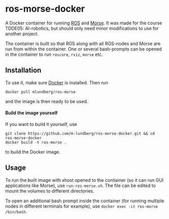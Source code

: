 # ros-morse-docker
A Docker container for running [ROS](http://www.ros.org/) and [Morse](https://morse-simulator.github.io/). It was made for the course TDDE05: AI-robotics, but should only need minor modifications to use for another project.

The container is built so that ROS along with all ROS-nodes and Morse are run from within the container. One or several bash-prompts can be opened in the container to run `roscore`, `rviz`, `morse` etc.

## Installation
To use it, make sure [Docker](https://www.docker.com/) is installed. Then run
```
docker pull mlundberg/ros-morse
```
and the image is then ready to be used.

#### Build the image yourself
If you want to build it yourself, use
```
git clone https://github.com/m-lundberg/ros-morse-docker.git && cd ros-morse-docker
docker build -t ros-morse .
```
to build the Docker image.

## Usage
To run the built image with xhost opened to the contiainer (so it can run GUI applications like Morse), use `run-ros-morse.sh`. The file can be edited to mount the volumes to different directories.

To open an additional bash prompt inside the container (for running multiple nodes in different terminals for example), use `docker exec -it ros-morse /bin/bash`.
